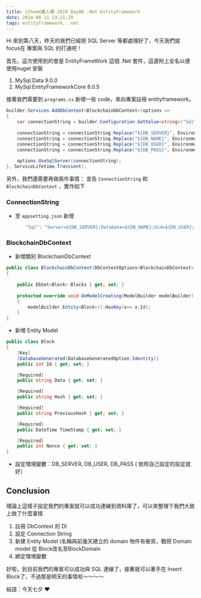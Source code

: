 ```yaml
---
title: ithome鐵人賽-2024 Day08 .Net EntityFramework
date: 2024-08-11 23:21:29
tags: entityframework, .net
---
```

Hi 來到第八天，昨天的我們已經把 SQL Server 等都處理好了，今天我們就 focus在 專案與 SQL 的打通吧！

首先，這次使用到的會是 EntityFrameWork 這個 .Net 套件，這邊附上全名以便使用nuget 安裝

1. MySql.Data 9.0.0
2. MySql.EntityFrameworkCore 8.0.5


接著我們需要到 `programs.cs`  新增一些 code，來向專案註冊 entityframework。

```csharp
builder.Services.AddDbContext<BlockchainDbContext>(options =>
{
    var connectionString = builder.Configuration.GetValue<string>("Sql");
    
    connectionString = connectionString.Replace("${DB_SERVER}", Environment.GetEnvironmentVariables()["DB_SERVER"]!.ToString());
    connectionString = connectionString.Replace("${DB_NAME}", Environment.GetEnvironmentVariables()["DB_NAME"]!.ToString());
    connectionString = connectionString.Replace("${DB_USER}", Environment.GetEnvironmentVariables()["DB_USER"]!.ToString());
    connectionString = connectionString.Replace("${DB_PASS}", Environment.GetEnvironmentVariables()["DB_PASS"]!.ToString());
    
    options.UseSqlServer(connectionString);
}, ServiceLifetime.Transient);

```

另外，我們還需要再做兩件事情： 宣告 `ConnectionString` 和 `BlockchainDbContext`  ，實作如下

### ConnectionString

- 至 `appsetting.json` 新增

    ```csharp
        "Sql": "Server=${DB_SERVER};Database=${DB_NAME};Uid=${DB_USER};Pwd=${DB_PASS};",
    ```


### BlockchainDbContext

- 新增類別 BlockchainDbContext

```csharp
public class BlockchainDbContext(DbContextOptions<BlockchainDbContext> contextOptions): DbContext(contextOptions) 
{
    
    public DbSet<Block> Blocks { get; set; }
    
    protected override void OnModelCreating(ModelBuilder modelBuilder)
    {
        modelBuilder.Entity<Block>().HasKey(x=> x.Id);
    }
}
```

- 新增 Entity Model

```csharp
public class Block
{
    [Key]
    [DatabaseGenerated(DatabaseGeneratedOption.Identity)]
    public int Id { get; set; }

    [Required]
    public string Data { get; set; }

    [Required]
    public string Hash { get; set; }

    [Required]
    public string PreviousHash { get; set; }

    [Required]
    public DateTime TimeStamp { get; set; }

    [Required]
    public int Nonce { get; set; }
}
```

- 設定環境變數：DB_SERVER, DB_USER, DB_PASS ( 依照自己設定的設定就好）

## Conclusion

理論上這樣子設定我們的專案就可以成功連線到資料庫了，可以來整理下我們大致上做了什麼事情

1. 註冊 DbContext 的 DI
2. 設定 Connection String
3. 新建 Entity Model (名稱與前幾天建立的 domain 物件有衝突，戰把 Domain model 從 Block改名至BlockDomain
4. 綁定環境變數

好啦，到目前我們的專案可以成功與 SQL 連線了，接著就可以著手在 Insert Block了，不過那是明天的事情啦～～～～

結語：今天七夕 ❤️
